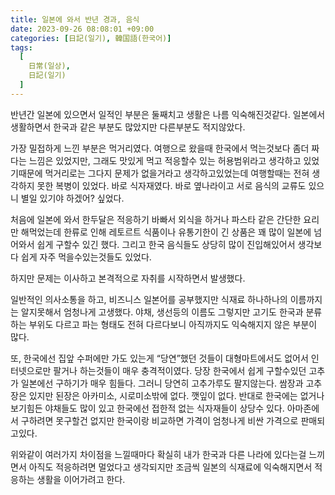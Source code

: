 ```yaml
---
title: 일본에 와서 반년 경과, 음식
date: 2023-09-26 08:08:01 +09:00
categories: [日記(일기), 韓国語(한국어)]
tags:
  [
    日常(일상),
    日記(일기)
  ]
---
```

반년간 일본에 있으면서 일적인 부분은 둘째치고 생활은 나름 익숙해진것같다.
일본에서 생활하면서 한국과 같은 부분도 많았지만 다른부분도 적지않았다.

가장 밀접하게 느낀 부분은 먹거리였다.
여행으로 왔을때 한국에서 먹는것보다 좀더 짜다는 느낌은 있었지만, 그래도 맛있게 먹고 적응할수 있는 허용범위라고 생각하고 있었기때문에 먹거리로는 그다지 문제가 없을거라고 생각하고있었는데 여행할때는 전혀 생각하지 못한 복병이 있었다.
바로 식자재였다.
바로 옆나라이고 서로 음식의 교류도 있으니 별일 있기야 하겠어? 싶었다.

처음에 일본에 와서 한두달은 적응하기 바빠서 외식을 하거나 파스타 같은 간단한 요리만 해먹었는데 한류로 인해 레토르트 식품이나 유통기한이 긴 상품은 꽤 많이 일본에 넘어와서 쉽게 구할수 있긴 했다. 그리고 한국 음식들도 상당히 많이 진입해있어서 생각보다 쉽게 자주 먹을수있는것들도 있었다.

하지만 문제는 이사하고 본격적으로 자취를 시작하면서 발생했다.

일반적인 의사소통을 하고, 비즈니스 일본어를 공부했지만 식재료 하나하나의 이름까지는 알지못해서 엄청나게 고생했다. 야채, 생선등의 이름도 그렇지만 고기도 한국과 분류하는 부위도 다르고 파는 형태도 전혀 다르다보니 아직까지도 익숙해지지 않은 부분이 많다.

또, 한국에선 집앞 수퍼에만 가도 있는게 “당연”했던 것들이 대형마트에서도 없어서 인터넷으로만 팔거나 하는것들이 매우 충격적이였다.
당장 한국에서 쉽게 구할수있던 고추가 일본에선 구하기가 매우 힘들다. 그러니 당연히 고추가루도 팔지않는다. 쌈장과 고추장은 있지만 된장은 아카미소, 시로미소밖에 없다. 깻잎이 없다. 반대로 한국에는 없거나 보기힘든 야채들도 많이 있고 한국에선 접한적 없는 식자재들이 상당수 있다. 아마존에서 구하려면 못구할건 없지만 한국이랑 비교하면 가격이 엄청나게 비싼 가격으로 판매되고있다.

위와같이 여러가지 차이점을 느낄때마다 확실히 내가 한국과 다른 나라에 있다는걸 느끼면서 아직도 적응하려면 멀었다고 생각되지만 조금씩 일본의 식재료에 익숙해지면서 적응하는 생활을 이어가려고 한다.